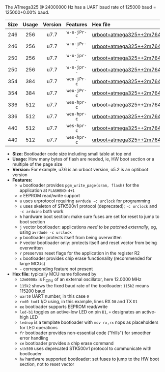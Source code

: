 The ATmega325 @ 24000000 Hz has a UART baud rate of 125000 baud = 125000+0.00% baud.

|Size|Usage|Version|Features|Hex file|
|:-:|:-:|:-:|:-:|:--|
|246|256|u7.7|`w-u-jPr--`|[urboot+atmega325++2m7648x+++14k4_uart0_rxe0_txe1_led+b5.hex](https://raw.githubusercontent.com/stefanrueger/urboot.hex/main/mcus/atmega325/external_oscillator/fcpu++2m7648_Hz/br+++14k4_bps/urboot+atmega325++2m7648x+++14k4_uart0_rxe0_txe1_led+b5.hex)|
|246|256|u7.7|`w-u-jPr--`|[urboot+atmega325++2m7648x+++14k4_uart0_rxe0_txe1_lednop.hex](https://raw.githubusercontent.com/stefanrueger/urboot.hex/main/mcus/atmega325/external_oscillator/fcpu++2m7648_Hz/br+++14k4_bps/urboot+atmega325++2m7648x+++14k4_uart0_rxe0_txe1_lednop.hex)|
|250|256|u7.7|`w-u-jpr--`|[urboot+atmega325++2m7648x+++14k4_uart0_rxe0_txe1_led+b5_fr.hex](https://raw.githubusercontent.com/stefanrueger/urboot.hex/main/mcus/atmega325/external_oscillator/fcpu++2m7648_Hz/br+++14k4_bps/urboot+atmega325++2m7648x+++14k4_uart0_rxe0_txe1_led+b5_fr.hex)|
|250|256|u7.7|`w-u-jpr--`|[urboot+atmega325++2m7648x+++14k4_uart0_rxe0_txe1_lednop_fr.hex](https://raw.githubusercontent.com/stefanrueger/urboot.hex/main/mcus/atmega325/external_oscillator/fcpu++2m7648_Hz/br+++14k4_bps/urboot+atmega325++2m7648x+++14k4_uart0_rxe0_txe1_lednop_fr.hex)|
|354|384|u7.7|`weu-jPr-c`|[urboot+atmega325++2m7648x+++14k4_uart0_rxe0_txe1_ee_led+b5_fr_ce.hex](https://raw.githubusercontent.com/stefanrueger/urboot.hex/main/mcus/atmega325/external_oscillator/fcpu++2m7648_Hz/br+++14k4_bps/urboot+atmega325++2m7648x+++14k4_uart0_rxe0_txe1_ee_led+b5_fr_ce.hex)|
|354|384|u7.7|`weu-jPr-c`|[urboot+atmega325++2m7648x+++14k4_uart0_rxe0_txe1_ee_lednop_fr_ce.hex](https://raw.githubusercontent.com/stefanrueger/urboot.hex/main/mcus/atmega325/external_oscillator/fcpu++2m7648_Hz/br+++14k4_bps/urboot+atmega325++2m7648x+++14k4_uart0_rxe0_txe1_ee_lednop_fr_ce.hex)|
|336|512|u7.7|`weu-hpr-c`|[urboot+atmega325++2m7648x+++14k4_uart0_rxe0_txe1_ee_led+b5_fr_ce_hw.hex](https://raw.githubusercontent.com/stefanrueger/urboot.hex/main/mcus/atmega325/external_oscillator/fcpu++2m7648_Hz/br+++14k4_bps/urboot+atmega325++2m7648x+++14k4_uart0_rxe0_txe1_ee_led+b5_fr_ce_hw.hex)|
|336|512|u7.7|`weu-hpr-c`|[urboot+atmega325++2m7648x+++14k4_uart0_rxe0_txe1_ee_lednop_fr_ce_hw.hex](https://raw.githubusercontent.com/stefanrueger/urboot.hex/main/mcus/atmega325/external_oscillator/fcpu++2m7648_Hz/br+++14k4_bps/urboot+atmega325++2m7648x+++14k4_uart0_rxe0_txe1_ee_lednop_fr_ce_hw.hex)|
|440|512|u7.7|`wes-hpr-c`|[urboot+atmega325++2m7648x+++14k4_uart0_rxe0_txe1_ee_led+b5_fr_ce_stk500_hw.hex](https://raw.githubusercontent.com/stefanrueger/urboot.hex/main/mcus/atmega325/external_oscillator/fcpu++2m7648_Hz/br+++14k4_bps/urboot+atmega325++2m7648x+++14k4_uart0_rxe0_txe1_ee_led+b5_fr_ce_stk500_hw.hex)|
|440|512|u7.7|`wes-hpr-c`|[urboot+atmega325++2m7648x+++14k4_uart0_rxe0_txe1_ee_lednop_fr_ce_stk500_hw.hex](https://raw.githubusercontent.com/stefanrueger/urboot.hex/main/mcus/atmega325/external_oscillator/fcpu++2m7648_Hz/br+++14k4_bps/urboot+atmega325++2m7648x+++14k4_uart0_rxe0_txe1_ee_lednop_fr_ce_stk500_hw.hex)|

- **Size:** Bootloader code size including small table at top end
- **Usage:** How many bytes of flash are needed, ie, HW boot section or a multiple of the page size
- **Version:** For example, u7.6 is an urboot version, o5.2 is an optiboot version
- **Features:**
  + `w` bootloader provides `pgm_write_page(sram, flash)` for the application at `FLASHEND-4+1`
  + `e` EEPROM read/write support
  + `u` uses urprotocol requiring `avrdude -c urclock` for programming
  + `s` uses skeleton of STK500v1 protocol (deprecated); `-c urclock` and `-c arduino` both work
  + `h` hardware boot section: make sure fuses are set for reset to jump to boot section
  + `j` vector bootloader: applications *need to be patched externally*, eg, using `avrdude -c urclock`
  + `p` bootloader protects itself from being overwritten
  + `P` vector bootloader only: protects itself and reset vector from being overwritten
  + `r` preserves reset flags for the application in the register R2
  + `c` bootloader provides chip erase functionality (recommended for large MCUs)
  + `-` corresponding feature not present
- **Hex file:** typically MCU name followed by
  + `12m0000x` is F<sub>CPU</sub> of an external oscillator, here 12.0000 MHz
  + `115k2` shows the fixed baud rate of the bootloader: `115k2` means 115200 baud
  + `uart0` UART number, in this case `0`
  + `rxd0 txd1` I/O using, in this example, lines RX `D0` and TX `D1`
  + `ee` bootloader supports EEPROM read/write
  + `led-b1` toggles an active-low LED on pin `B1`, `+` designates an active-high LED
  + `lednop` is a template bootloader with `mov rx,rx` nops as placeholders for LED operations
  + `fr` bootloader provides non-essential code ("frills") for smoother error handling
  + `ce` bootloader provides a chip erase command
  + `stk500` uses deprecated STK500v1 protocol to communicate with bootloader
  + `hw` hardware supported bootloader: set fuses to jump to the HW boot section, not to reset vector
